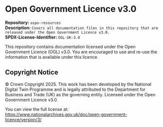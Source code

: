 # Open Government Licence v3.0 

**Repository:** `ospo-resources`  
**Description:** `Covers all documentation files in this repository that are released under the Open Government Licence v3.0.`  
**SPDX-License-Identifier:** `OGL-UK-3.0`  

This repository contains documentation licensed under the Open Government Licence (OGL) v3.0. 
You are encouraged to use and re-use the information that is available under this licence. 

## Copyright Notice 

© Crown Copyright 2025. This work has been developed by the National Digital Twin Programme and is legally attributed to the Department for Business and Trade (UK) as the governing entity. 
Licensed under the Open Government Licence v3.0. 

You can view the full license at: 
https://www.nationalarchives.gov.uk/doc/open-government-licence/version/3/